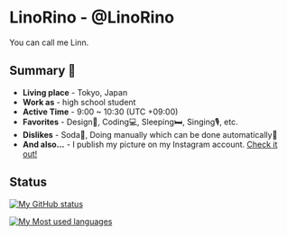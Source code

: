 # LinoRino - @LinoRino

You can call me Linn.

## Summary 🪪

- **Living place** - Tokyo, Japan
- **Work as** - high school student
- **Active Time** - 9:00 ~ 10:30 (UTC +09:00)
- **Favorites** - Design🎨, Coding💻, Sleeping🛏️, Singing🎙️, etc.
- **Dislikes** - Soda🥤, Doing manually which can be done automatically🤌
- **And also...** - I publish my picture on my Instagram account. [Check it out!](www.instagram.com/LinoRino_off)

## Status

[![My GitHub status](https://github-readme-stats.vercel.app/api?username=LinoRino&show_icons=true&count_private=true&theme=tokyonight&border_radius=24)](https://github.com/LinoRino/github-readme-stats)

[![My Most used languages](https://github-readme-stats.vercel.app/api/top-langs/?username=LinoRino&count_private=true&theme=tokyonight&border_radius=24)](https://github.com/LinoRino/github-readme-stats)
